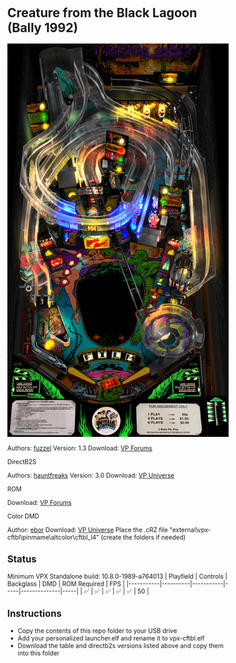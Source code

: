 # Creature from the Black Lagoon (Bally 1992)

![Table Preview](../../images/vpx-creature-preview.jpg)

Authors: [fuzzel](https://www.vpforums.org/index.php?showuser=69907)
Version: 1.3
Download: [VP Forums](https://www.vpforums.org/index.php?app=downloads&showfile=13349)

DirectB2S

Authors: [hauntfreaks](https://vpuniverse.com/profile/5216-hauntfreaks/)
Version: 3.0
Download: [VP Universe](https://vpuniverse.com/files/file/12155-creature-from-the-black-lagoon-bally-1992-b2s-with-full-dmd/)

ROM

Download: [VP Forums](https://www.vpforums.org/index.php?app=downloads&showfile=1169)

Color DMD

Author: [ebor](https://vpuniverse.com/profile/29168-ebor/)
Download: [VP Universe](https://vpuniverse.com/files/file/20079-creature-from-the-black-lagoon-bally-1992-dmd-64-colors-serum-format/)
Place the .cRZ file "external\vpx-cftbl\pinmame\altcolor\cftbl_l4" (create the folders if needed)

## Status 

Minimum VPX Standalone build: 10.8.0-1989-a764013
| Playfield | Controls | Backglass | DMD | ROM Required | FPS | 
|-----------|----------|-----------|-----|--------------|-----|
| :white_check_mark: | :white_check_mark: | :white_check_mark: | :white_check_mark: | :white_check_mark: | 50 |

## Instructions

- Copy the contents of this repo folder to your USB drive
- Add your personalized launcher.elf and rename it to vpx-cftbl.elf
- Download the table and directb2s versions listed above and copy them into this folder
